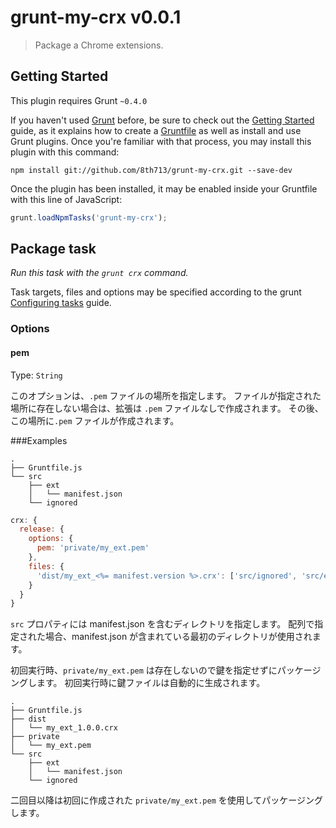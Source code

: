 # grunt-my-crx v0.0.1
> Package a Chrome extensions.

## Getting Started
This plugin requires Grunt `~0.4.0`

If you haven't used [Grunt](http://gruntjs.com/) before, be sure to check out the [Getting Started](http://gruntjs.com/getting-started) guide, as it explains how to create a [Gruntfile](http://gruntjs.com/sample-gruntfile) as well as install and use Grunt plugins. Once you're familiar with that process, you may install this plugin with this command:

```shell
npm install git://github.com/8th713/grunt-my-crx.git --save-dev
```

Once the plugin has been installed, it may be enabled inside your Gruntfile with this line of JavaScript:

```js
grunt.loadNpmTasks('grunt-my-crx');
```

## Package task
_Run this task with the `grunt crx` command._

Task targets, files and options may be specified according to the grunt [Configuring tasks](http://gruntjs.com/configuring-tasks) guide.

### Options

#### pem
Type: `String`

このオプションは、`.pem` ファイルの場所を指定します。
ファイルが指定された場所に存在しない場合は、拡張は `.pem` ファイルなしで作成されます。
その後、この場所に`.pem` ファイルが作成されます。

###Examples
```shell
.
├── Gruntfile.js
└── src
    ├── ext
    │   └── manifest.json
    └── ignored
```

```js
crx: {
  release: {
    options: {
      pem: 'private/my_ext.pem'
    },
    files: {
      'dist/my_ext_<%= manifest.version %>.crx': ['src/ignored', 'src/ext']
    }
  }
}
```

`src` プロパティには manifest.json を含むディレクトリを指定します。
配列で指定された場合、manifest.json が含まれている最初のディレクトリが使用されます。

初回実行時、`private/my_ext.pem` は存在しないので鍵を指定せずにパッケージングします。
初回実行時に鍵ファイルは自動的に生成されます。

```shell
.
├── Gruntfile.js
├── dist
│   └── my_ext_1.0.0.crx
├── private
│   └── my_ext.pem
└── src
    ├── ext
    │   └── manifest.json
    └── ignored
```

二回目以降は初回に作成された `private/my_ext.pem` を使用してパッケージングします。
